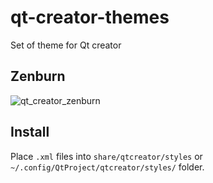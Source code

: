 # qt-creator-themes
Set of theme for Qt creator

## Zenburn
![qt_creator_zenburn](https://cloud.githubusercontent.com/assets/9005773/22684688/2033647e-ed26-11e6-9608-f00114a06c14.png)

## Install
Place `.xml` files into `share/qtcreator/styles` or `~/.config/QtProject/qtcreator/styles/` folder.

